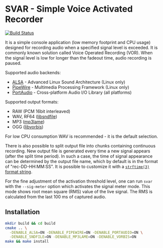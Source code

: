 # SVAR - Simple Voice Activated Recorder

[![Build Status](https://github.com/arkq/svar/actions/workflows/build-and-test.yaml/badge.svg)](https://github.com/arkq/svar/actions/workflows/build-and-test.yaml)

It is a simple console application (low memory footprint and CPU usage) designed for recording
audio when a specified signal level is exceeded. It is commonly known solution called Voice
Operated Recording (VOR). When the signal level is low for longer than the fadeout time, audio
recording is paused.

Supported audio backends:

- [ALSA](http://www.alsa-project.org/) - Advanced Linux Sound Architecture (Linux only)
- [PipeWire](https://pipewire.org) - Multimedia Processing Framework (Linux only)
- [PortAudio](http://www.portaudio.com/) - Cross-platform Audio I/O Library (all platforms)

Supported output formats:

- RAW (PCM 16bit interleaved)
- WAV, RF64 ([libsndfile](http://www.mega-nerd.com/libsndfile/))
- MP3 ([mp3lame](http://lame.sourceforge.net/))
- OGG ([libvorbis](http://www.xiph.org/vorbis/))

For low CPU consumption WAV is recommended - it is the default selection.

There is also possible to split output file into chunks containing continuous recording. New
output file is generated every time a new signal appears (after the split time period). In such a
case, the time of signal appearance can be determined by the output file name, which by default is
in the format of "rec-DD-HH:MM:SS". It is possible to customize it with a [`strftime(3)` format
string](https://man7.org/linux/man-pages/man3/strftime.3.html).

For the fine adjustment of the activation threshold level, one can run `svar`
with the `--sig-meter` option which activates the signal meter mode. This mode
shows root mean square (RMS) value of the live signal. The RMS is calculated
from the last 100 ms of captured audio.

## Installation

```sh
mkdir build && cd build
cmake .. \
  -DENABLE_ALSA=ON -DENABLE_PIPEWIRE=ON -DENABLE_PORTAUDIO=ON \
  -DENABLE_SNDFILE=ON -DENABLE_MP3LAME=ON -DENABLE_VORBIS=ON
make && make install
```
